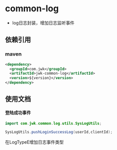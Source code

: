 # common-log
- log日志封装，增加日志监听事件

## 依赖引用
### maven
```xml
<dependency>
  <groupId>com.jwk</groupId>
  <artifactId>jwk-common-log</artifactId>
  <version>${version}</version>
</dependency>
```

## 使用文档

#### 登陆成功事件


```java
import com.jwk.common.log.utils.SysLogUtils;

SysLogUtils.pushLoginSuccessLog(userId,clientId);
```
在LogTypeE增加日志事件类型


